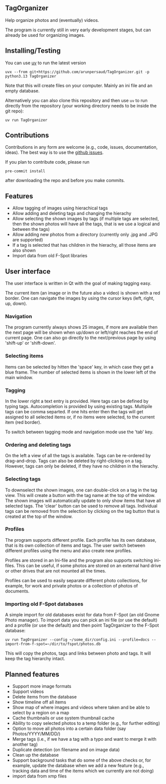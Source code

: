 ## TagOrganizer

Help organize photos and (eventually) videos.

The program is currently still in very early development stages, but
can already be used for organizing images.

## Installing/Testing

You can use [uv](https://docs.astral.sh/uv/) to run the latest version

    uvx --from git+https://github.com/arunpersaud/TagOrganizer.git -p python3.13 TagOrganizer

Note that this will create files on your computer. Mainly an ini file and an empty database.

Alternatively you can also clone this repository and then use `uv` to
run directly from the repository (your working directory needs to be inside the git repo):

    uv run TagOrganizer

## Contributions

Contributions in any form are welcome (e.g., code, issues, documentation, ideas).
The best way is to use the [github issues](https://github.com/arunpersaud/TagOrganizer/issues).

If you plan to contribute code, please run

    pre-commit install

after downloading the repo and before you make commits.

## Features

- Allow tagging of images using hierachical tags
- Allow adding and deleting tags and changing the hierachy
- Allow selecting the shown images by tags (if multiple tags are
  selected, then the shown photos will have all the tags, that is we
  use a logical and between the tags)
- Allow adding new photos from a directory (currently only .jpg and .JPG are supported)
- If a tag is selected that has children in the hierachy, all those items are also shown
- Import data from old F-Spot libraries

## User interface

The user interface is written in Qt with the goal of making tagging easy.

The current item (an image or in the future also a video) is shown
with a red border. One can navigate the images by using the cursor
keys (left, right, up, down).

### Navigation

The program currently always shows 25 images, if more are available
then the next page will be shown when up/down or left/right reaches
the end of current page. One can also go directly to the next/previous
page by using 'shift-up' or 'shift-down'.

### Selecting items

Items can be selected by hitten the 'space' key, in which case they
get a blue frame. The number of selected items is shown in the lower
left of the main window.

### Tagging

In the lower right a text entry is provided. Here tags can be defined
by typing tags. Autocompletion is provided by using existing
tags. Multipile tags can be comma separted. If one hits enter then the
tags will get assigned to all selected items or, if no items were
selected, to the current item (red border).

To switch between tagging mode and navigation mode use the 'tab' key.

### Ordering and deleting tags

On the left a view of all the tags is available. Tags can be
re-ordered by drag-and-drop. Tags can also be deleted by
right-clicking on a tag. However, tags can only be deleted, if they
have no children in the hierachy.

### Selecting tags

To downselect the shown images, one can double-click on a tag in the
tag view. This will create a button with the tag name at the top of
the window. The shown images will automatically update to only show
items that have all selected tags. The 'clear' button can be used to
remove all tags. Individual tags can be removed from the selection by
clicking on the tag button that is created at the top of the window.

### Profiles

The program supports different profile. Each profile has its own
database, that is its own collection of items and tags. The user
switch between different profiles using the menu and also create new
profiles.

Profiles are stored in an Ini-file and the program also supports
switching ini-files. This can be useful, if some photos are stored on
an external hard drive or other drives that are not mounted all the
times.

Profiles can be used to easily separate different photo collections,
for example, for work and private photos or a collection of photos of
documents.

### Importing old F-Spot databases

A simple import for old databases exist for data from F-Spot (an old
Gnome Photo manager). To import data you can pick an ini file (or use
the default) and a profile (or use the default) and then point
TagOrganizer to the F-Spot database:

    uv run TagOrganizer --config ~/some_dir/config.ini --profile=docs --import-from-f-spot=~/dir/to/fspot/photos.db

This will copy the photos, tags and links between photo and tags. It
will keep the tag hierarchy intact.

## Planned features

- Support more image formats
- Support videos
- Delete items from the database
- Show timeline off all items
- Show map of where images and videos where taken and be able to select by a region on a map
- Cache thumbnails or use system thumbnail cache
- Ability to copy selected photos to a temp folder (e.g., for further editing)
- Option to move all photos into a certain data folder (say Photos/YYYY/MM/DD/<photo>)
- Merge tags (i.e., if we have a tag with a typo and want to merge it with another tag)
- Duplicate detection (on filename and on image data)
- Clean up the database
- Support background tasks that do some of the above checks or, for
  example, update the database when we add a new feature (e.g.,
  tracking data and time of the items which we currently are not
  doing)
- import data from xmp files
